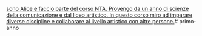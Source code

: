 [sono Alice e faccio parte del corso NTA. Provengo da un anno di scienze della comunicazione e dal liceo artistico. In questo corso miro ad imparare diverse discipline e collaborare al livello artistico con altre persone.](https://github.com/alicecamma/primo-anno.git)# primo-anno
